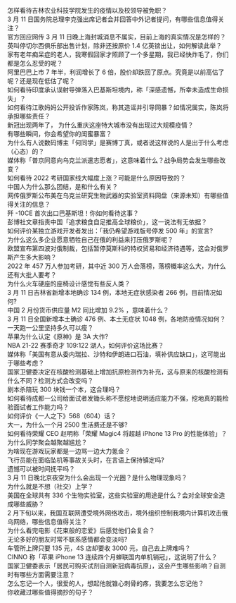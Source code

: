 怎样看待吉林农业科技学院发生的疫情以及校领导被免职？  
3 月 11 日国务院总理李克强出席记者会并回答中外记者提问，有哪些信息值得关注？  
官方回应网传 3 月 11 日晚上海封城消息不属实，目前上海的真实情况是怎样的？  
英叫停切尔西俱乐部出售计划，除非还按原价 1.4 亿英镑出让，如何解读此举？  
家有老年痴呆症的老人，我寒假回家才照顾了一个多星期，我已经快炸毛了，你们都是怎么忍受的呢？  
阿里巴巴上市 7 年半，利润增长了 6 倍，股价却跌回了原点。究竟是以前高估了呢？还是现在低估了呢？  
如何看待印度承认误射导弹落入巴基斯坦境内，称「深感遗憾，所幸未造成生命损失」？  
如何看待江歌妈妈公开投诉作家陈岚，称其造谣并引导网暴？如情况属实，陈岚将承担哪些责任？  
新冠出现两年了， 为什么重庆这座特大城市没有出现过大规模疫情？  
有哪些瞬间，你会希望你的闺蜜暴富？  
为什么有人说数码博主「何同学」是赛博丁真，或者说这样说的人是出于什么考虑（心态）的？  
媒体称「普京同意向乌克兰派遣志愿者」，这意味着什么？战争局势会发生哪些改变？  
如何看待 2022 考研国家线大幅度上涨？可能是什么原因导致的？  
中国人为什么那么团结，是和什么有关？  
网传俄罗斯公布美在乌克兰研究生物武器的实验室资料网盘（来源未知）有哪些值得关注的信息？  
歼 -10CE 首次出口巴基斯坦！你如何看待这事？  
彭博社文章指责中国「追求粮食自足推高全球粮价」，这一说法有无依据？  
如何评价某独立游戏开发者发出：「我仍希望游戏版号停发 500 年」的宣言?  
为什么这么多企业愿意牺牲自己在俄的利益来打压俄罗斯呢？  
欧盟宣布第四波对俄制裁，包括暂停莫斯科的特权贸易和经济待遇等，这会对俄罗斯产生多大影响？  
2022 年 457 万人参加考研，其中近 300 万人会落榜，落榜概率这么大，为什么还有大批人要考？  
为什么火车硬座的座椅设计感觉有些反人类？  
3 月 11 日吉林省新增本地确诊 134 例，本地无症状感染者 266 例，目前情况如何?  
中国 2 月份货币供应量 M2 同比增加 9.2% ，意味着什么？  
3 月 11 日全国新增本土确诊 476 例、本土无症状 1048 例，各地防疫情况如何？  
一天跑一公里坚持多久可以瘦？  
苹果为什么认定《原神》是 3A 大作?  
NBA 21-22 赛季奇才 109:122 湖人，如何评价这场比赛？  
媒体称「美国有意从委内瑞拉、沙特和伊朗进口石油，填补供应缺口」，这可能出于哪些考虑？  
国家卫健委决定在核酸检测基础上增加抗原检测作为补充，这与原来的核酸检测有什么不同？检测方式会改变吗？  
剧本杀陪玩 300 块钱一个本，这合理吗？  
如何看待成都一公司给面试者发锄头称不愿挖地说明适应能力不强，挖地真的能检验面试者工作能力吗？  
如何评价《一人之下》568（604）话？  
大一，为什么一个月 2500 生活费还是不够?  
如何看待荣耀 CEO 赵明称「荣耀 Magic4 将超越 iPhone 13 Pro 的性能体验」？  
为什么同学聚会越聚越尴尬？  
为啥现在游戏玩家都是一边骂一边大力氪金？  
飞行员能在面临坠机等事故关头时，在言语上保持镇定吗?  
遗憾可以被时间抚平吗？  
3 月 11 日晚北京夜空为什么会出现一个光圈？是什么物理现象吗？  
为什么就是不想（社交）上学？  
美国在全球共有 336 个生物实验室，这些实验室的用途是什么？会对全球安全造成哪些威胁？  
2 月下旬以来，我国互联网遭受境外网络攻击，境外组织控制我境内计算机攻击俄乌网络，哪些信息值得关注？  
为什么看完电影《花束般的恋爱》后感觉他们会复合？  
无论多好的朋友时常不联系感情都会变淡吗?  
车管所上牌只要 135 元，4S 店却要收 3000 元，自己去上牌难吗？  
CINNO 称「苹果 iPhone 13 连续四个月蝉联国内单机销冠」，这说明了什么？  
国家卫健委表示「居民可购买试剂自测新冠病毒抗原」，这会产生哪些影响？自测时有哪些方面需要注意？  
怎么忘记一个人，很爱的人，想起他就锥心刺骨的疼，我要怎么忘记他？  
你收藏过哪些值得摘抄的句子？  
